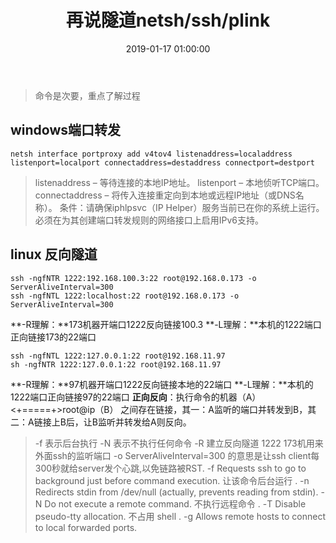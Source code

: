 ﻿---
title: 再说隧道netsh/ssh/plink
tags:
  - tool
categories:
  - linux
date: 2019-01-17 01:00:00

---

> 命令是次要，重点了解过程

<!-- more -->

## windows端口转发


```
netsh interface portproxy add v4tov4 listenaddress=localaddress listenport=localport connectaddress=destaddress connectport=destport
```

>listenaddress – 等待连接的本地IP地址。
>listenport – 本地侦听TCP端口。
>connectaddress – 将传入连接重定向到本地或远程IP地址（或DNS名称）。
>条件：请确保iphlpsvc（IP Helper）服务当前已在你的系统上运行。必须在为其创建端口转发规则的网络接口上启用IPv6支持。

## linux 反向隧道

```
ssh -ngfNTR 1222:192.168.100.3:22 root@192.168.0.173 -o ServerAliveInterval=300
ssh -ngfNTL 1222:localhost:22 root@192.168.0.173 -o ServerAliveInterval=300
```
**-R理解：**173机器开端口1222反向链接100.3
**-L理解：**本机的1222端口正向链接173的22端口

```
ssh -ngfNTL 1222:127.0.0.1:22 root@192.168.11.97
sh -ngfNTR 1222:127.0.0.1:22 root@192.168.11.97
```

**-R理解：**97机器开端口1222反向链接本地的22端口
**-L理解：**本机的1222端口正向链接97的22端口
**正向反向**：执行命令的机器（A）<+=====+>root@ip（B） 之间存在链接，其一：A监听的端口并转发到B，其二：A链接上B后，让B监听并转发给A则反向。
>-f 表示后台执行
>-N 表示不执行任何命令
>-R 建立反向隧道
>1222 173机用来外面ssh的监听端口
>-o ServerAliveInterval=300 的意思是让ssh client每300秒就给server发个心跳,以免链路被RST. 
>-f Requests ssh to go to background just before command execution. 让该命令后台运行 . 
>-n Redirects stdin from /dev/null (actually, prevents reading from stdin). 
>-N Do not execute a remote command. 不执行远程命令 . 
>-T Disable pseudo-tty allocation. 不占用 shell . 
>-g Allows remote hosts to connect to local forwarded ports.